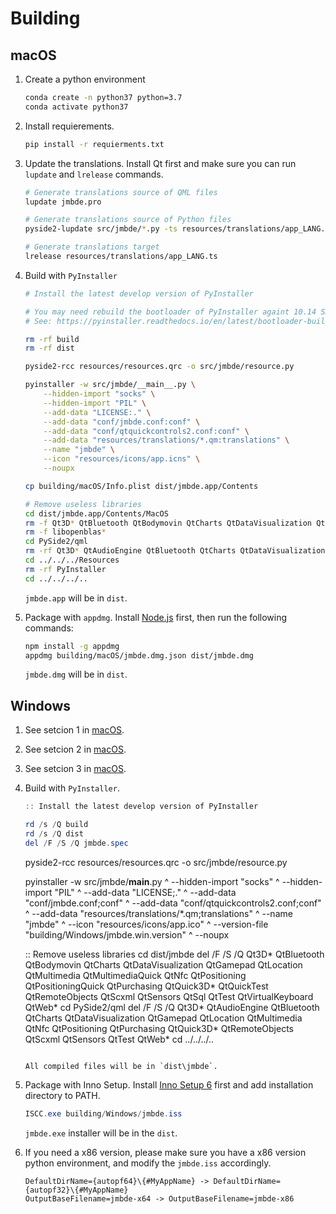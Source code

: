 # Building

## macOS

1. Create a python environment

    ```bash
    conda create -n python37 python=3.7
    conda activate python37
    ```

2. Install requierements.

    ```bash
    pip install -r requierments.txt
    ```

3. Update the translations. Install Qt first and make sure you can run `lupdate` and `lrelease` commands.

    ```bash
    # Generate translations source of QML files
    lupdate jmbde.pro

    # Generate translations source of Python files
    pyside2-lupdate src/jmbde/*.py -ts resources/translations/app_LANG.ts

    # Generate translations target
    lrelease resources/translations/app_LANG.ts
    ```

4. Build with `PyInstaller`

    ```bash
    # Install the latest develop version of PyInstaller

    # You may need rebuild the bootloader of PyInstaller againt 10.14 SDK to fully support dark theme
    # See: https://pyinstaller.readthedocs.io/en/latest/bootloader-building.html

    rm -rf build
    rm -rf dist

    pyside2-rcc resources/resources.qrc -o src/jmbde/resource.py

    pyinstaller -w src/jmbde/__main__.py \
        --hidden-import "socks" \
        --hidden-import "PIL" \
        --add-data "LICENSE:." \
        --add-data "conf/jmbde.conf:conf" \
        --add-data "conf/qtquickcontrols2.conf:conf" \
        --add-data "resources/translations/*.qm:translations" \
        --name "jmbde" \
        --icon "resources/icons/app.icns" \
        --noupx

    cp building/macOS/Info.plist dist/jmbde.app/Contents

    # Remove useless libraries
    cd dist/jmbde.app/Contents/MacOS
    rm -f Qt3D* QtBluetooth QtBodymovin QtCharts QtDataVisualization QtGamepad QtLocation QtMultimedia QtMultimediaQuick QtNfc QtPositioning QtPositioningQuick QtPurchasing QtQuick3D* QtQuickTest QtRemoteObjects QtScxml QtSensors QtSql QtTest QtVirtualKeyboard QtWeb*
    rm -f libopenblas*
    cd PySide2/qml
    rm -rf Qt3D* QtAudioEngine QtBluetooth QtCharts QtDataVisualization QtGamepad QtLocation QtMultimedia QtNfc QtPositioning QtPurchasing QtQuick3D* QtRemoteObjects QtScxml QtSensors QtTest QtWeb*
    cd ../../../Resources
    rm -rf PyInstaller
    cd ../../../..
    ```

    `jmbde.app` will be in `dist`.

5. Package with `appdmg`. Install [Node.js](https://nodejs.org) first, then run the following commands:

    ```bash
    npm install -g appdmg
    appdmg building/macOS/jmbde.dmg.json dist/jmbde.dmg
    ```

    `jmbde.dmg` will be in `dist`.

## Windows

1. See setcion 1 in [macOS](#macOS).
2. See setcion 2 in [macOS](#macOS).
3. See setcion 3 in [macOS](#macOS).
4. Build with `PyInstaller`.

    ```powershell
    :: Install the latest develop version of PyInstaller

    rd /s /Q build
    rd /s /Q dist
    del /F /S /Q jmbde.spec
    ```


    pyside2-rcc resources/resources.qrc -o src/jmbde/resource.py

    pyinstaller -w src/jmbde/__main__.py ^
        --hidden-import "socks" ^
        --hidden-import "PIL" ^
        --add-data "LICENSE;." ^
        --add-data "conf/jmbde.conf;conf" ^
        --add-data "conf/qtquickcontrols2.conf;conf" ^
        --add-data "resources/translations/*.qm;translations" ^
        --name "jmbde" ^
        --icon "resources/icons/app.ico" ^
        --version-file "building/Windows/jmbde.win.version" ^
        --noupx

    :: Remove useless libraries
    cd dist/jmbde
    del /F /S /Q Qt3D* QtBluetooth QtBodymovin QtCharts QtDataVisualization QtGamepad QtLocation QtMultimedia QtMultimediaQuick QtNfc QtPositioning QtPositioningQuick QtPurchasing QtQuick3D* QtQuickTest QtRemoteObjects QtScxml QtSensors QtSql QtTest QtVirtualKeyboard QtWeb*
    cd PySide2/qml
    del /F /S /Q Qt3D* QtAudioEngine QtBluetooth QtCharts QtDataVisualization QtGamepad QtLocation QtMultimedia QtNfc QtPositioning QtPurchasing QtQuick3D* QtRemoteObjects QtScxml QtSensors QtTest QtWeb*
    cd ../../../..
    ```

    All compiled files will be in `dist\jmbde`.
    ```

5. Package with Inno Setup. Install [Inno Setup 6](http://www.jrsoftware.org/isinfo.php) first and add installation directory to PATH.

    ```powershell
    ISCC.exe building/Windows/jmbde.iss
    ```

    `jmbde.exe` installer will be in the `dist`.

6. If you need a x86 version, please make sure you have a x86 version python environment, and modify the `jmbde.iss` accordingly.

    ```text
    DefaultDirName={autopf64}\{#MyAppName} -> DefaultDirName={autopf32}\{#MyAppName}
    OutputBaseFilename=jmbde-x64 -> OutputBaseFilename=jmbde-x86
    ```
